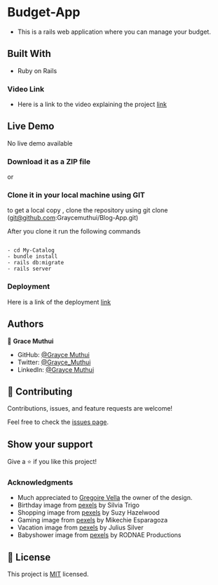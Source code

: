 # Budget-App

- This is a rails web application where you can manage your budget.

## Built With

- Ruby on Rails

### Video Link
- Here is a link to the video explaining the project [link](https://www.loom.com/share/bcb5bbd8f88848afb995e0b694c26583)

## Live Demo

No live demo available

### Download it as a ZIP file

or

### Clone it in your local machine using GIT

to get a local copy , clone the repository using git clone
(git@github.com:Graycemuthui/Blog-App.git)

After you clone it run the following commands

```running the app

- cd My-Catalog
- bundle install
- rails db:migrate
- rails server

```
### Deployment 
Here is a link of the deployment [link](https://geegee-budget-app.herokuapp.com/)

## Authors

👤 **Grace Muthui**

- GitHub: [@Grayce Muthui](https://github.com/Graycemuthui)
- Twitter: [@Grayce_Muthui](https://twitter.com/Grayce_Muthui)
- LinkedIn: [@Grayce Muthui](http://www.linkedin.com/in/grayce-muthui-a17294226)

## 🤝 Contributing

Contributions, issues, and feature requests are welcome!

Feel free to check the [issues page](https://github.com/Graycemuthui/Blog-App/issues).

## Show your support

Give a ⭐️ if you like this project!

### Acknowledgments

- Much appreciated to [Gregoire Vella](https://www.behance.net/gregoirevella) the owner of the design.
- Birthday image from [pexels](https://www.pexels.com/photo/cakes-on-table-1857157/) by Silvia Trigo
- Shopping image from [pexels](https://www.pexels.com/photo/assorted-cosmetic-lot-2536965/) by Suzy Hazelwood
- Gaming image from [pexels](https://www.pexels.com/photo/people-inside-building-1601774/) by Mikechie Esparagoza
- Vacation image from [pexels](https://www.pexels.com/photo/cottages-in-the-middle-of-beach-753626/) by Julius Silver
- Babyshower image from [pexels](https://www.pexels.com/photo/gift-bags-at-a-baby-shower-party-9214972/) by RODNAE Productions

## 📝 License

This project is [MIT](https://github.com/Graycemuthui/Blog-App/blob/dev/LICENSE) licensed.
